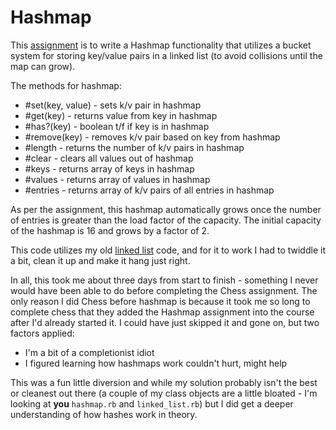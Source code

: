 # Hashmap

This [assignment](https://www.theodinproject.com/lessons/ruby-hashmap) is to write a Hashmap functionality that utilizes a bucket system for storing key/value pairs in a linked list (to avoid collisions until the map can grow).

The methods for hashmap:

- #set(key, value) - sets k/v pair in hashmap
- #get(key) - returns value from key in hashmap
- #has?(key) - boolean t/f if key is in hashmap
- #remove(key) - removes k/v pair based on key from hashmap
- #length - returns the number of k/v pairs in hashmap
- #clear - clears all values out of hashmap
- #keys - returns array of keys in hashmap
- #values - returns array of values in hashmap
- #entries - returns array of k/v pairs of all entries in hashmap

As per the assignment, this hashmap automatically grows once the number of entries is greater than the load factor of the capacity. The initial capacity of the hashmap is 16 and grows by a factor of 2.

This code utilizes my old [linked list](https://github.com/taladan/TOP-ruby-linked_list) code, and for it to work I had to twiddle it a bit, clean it up and make it hang just right.

In all, this took me about three days from start to finish - something I never would have been able to do before completing the Chess assignment. The only reason I did Chess before hashmap is because it took me so long to complete chess that they added the Hashmap assignment into the course after I'd already started it. I could have just skipped it and gone on, but two factors applied:

- I'm a bit of a completionist idiot
- I figured learning how hashmaps work couldn't hurt, might help

This was a fun little diversion and while my solution probably isn't the best or cleanest out there (a couple of my class objects are a little bloated - I'm looking at **you** `hashmap.rb` and `linked_list.rb`) but I did get a deeper understanding of how hashes work in theory.
